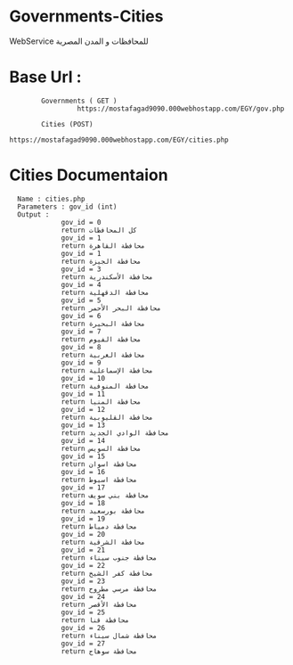 # Governments-Cities

WebService للمحافظات و المدن المصرية

# Base Url :
            Governments ( GET )
                     https://mostafagad9090.000webhostapp.com/EGY/gov.php
            
            Cities (POST)
                    https://mostafagad9090.000webhostapp.com/EGY/cities.php
                    
# Cities Documentaion
      Name : cities.php 
      Parameters : gov_id (int)
      Output :  
                 gov_id = 0 
                 return كل المحافظات
                 gov_id = 1 
                 return محافظة القاهرة
                 gov_id = 1 
                 return محافظة الجيزة
                 gov_id = 3 
                 return محافظة الأسكندرية
                 gov_id = 4 
                 return محافظة الدقهلية
                 gov_id = 5 
                 return محافظة البحر الأحمر
                 gov_id = 6 
                 return محافظة البحيرة
                 gov_id = 7 
                 return محافظة الفيوم
                 gov_id = 8 
                 return محافظة الغربية
                 gov_id = 9 
                 return محافظة الإسماعلية
                 gov_id = 10 
                 return محافظة المنوفية
                 gov_id = 11 
                 return محافظة المنيا
                 gov_id = 12 
                 return محافظة القليوبية
                 gov_id = 13 
                 return محافظة الوادي الجديد
                 gov_id = 14 
                 return محافظة السويس
                 gov_id = 15 
                 return محافظة اسوان
                 gov_id = 16 
                 return محافظة اسيوط
                 gov_id = 17 
                 return محافظة بني سويف
                 gov_id = 18 
                 return محافظة بورسعيد
                 gov_id = 19 
                 return محافظة دمياط
                 gov_id = 20 
                 return محافظة الشرقية
                 gov_id = 21 
                 return محافظة جنوب سيناء
                 gov_id = 22 
                 return محافظة كفر الشيخ
                 gov_id = 23 
                 return محافظة مرسي مطروح
                 gov_id = 24 
                 return محافظة الأقصر
                 gov_id = 25 
                 return محافظة قنا
                 gov_id = 26 
                 return محافظة شمال سيناء
                 gov_id = 27 
                 return محافظة سوهاج
                


